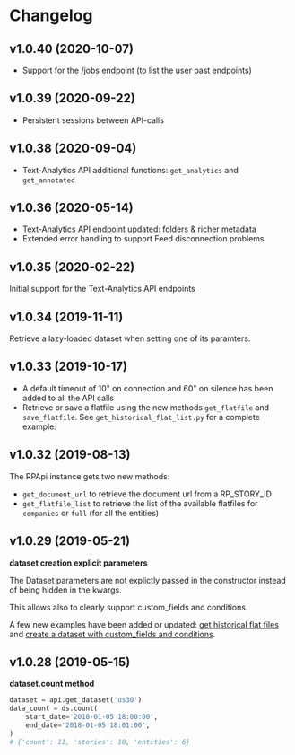# Changelog

## v1.0.40 (2020-10-07)
* Support for the /jobs endpoint (to list the user past endpoints)

## v1.0.39 (2020-09-22)
* Persistent sessions between API-calls

## v1.0.38 (2020-09-04)
* Text-Analytics API additional functions: `get_analytics` and `get_annotated`

## v1.0.36 (2020-05-14)
* Text-Analytics API endpoint updated: folders & richer metadata
* Extended error handling to support Feed disconnection problems

## v1.0.35 (2020-02-22)
Initial support for the Text-Analytics API endpoints

## v1.0.34 (2019-11-11)
Retrieve a lazy-loaded dataset when setting one of its paramters.

## v1.0.33 (2019-10-17)

* A default timeout of 10" on connection and 60" on silence has been added to all the API calls
* Retrieve or save a flatfile using the new methods `get_flatfile` and `save_flatfile`.
See `get_historical_flat_list.py` for a complete example.

## v1.0.32 (2019-08-13)
The RPApi instance gets two new methods:

* `get_document_url` to retrieve the document url from a RP_STORY_ID
* `get_flatfile_list` to retrieve the list of the available flatfiles for `companies`
 or `full` (for all the entities)

## v1.0.29 (2019-05-21)
**dataset creation explicit parameters**

The Dataset parameters are not explictly passed in the constructor
instead of being hidden in the kwargs.

This allows also to clearly support custom_fields and conditions.

A few new examples have been added or updated:
[get historical flat files](ravenpackapi/examples/get_historical_flat_files.py) and
[create a dataset with custom_fields and conditions](ravenpackapi/examples/indicator_datasets.py).

## v1.0.28 (2019-05-15)
**dataset.count method**

```python
dataset = api.get_dataset('us30')
data_count = ds.count(
    start_date='2018-01-05 18:00:00',
    end_date='2018-01-05 18:01:00',
)
# {'count': 11, 'stories': 10, 'entities': 6}

``` 
